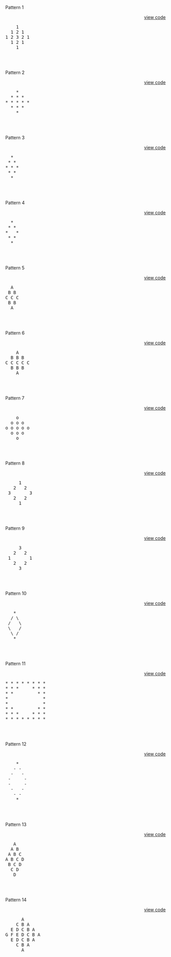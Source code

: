 Pattern 1<p align = right>[view code](https://github.com/RishabhSinghal04/C_Solved_Problems/blob/main/03%20Iteration%20Through%20Loops/Rhombus%20Patterns/Pattern_1.c)</p>
<pre>
    1
  1 2 1
1 2 3 2 1
  1 2 1
    1
</pre><br></br>

Pattern 2<p align = right>[view code](https://github.com/RishabhSinghal04/C_Solved_Problems/blob/main/03%20Iteration%20Through%20Loops/Rhombus%20Patterns/Pattern_2.c)</p>
<pre>
    *
  * * *
* * * * *
  * * *
    *
</pre><br></br>

Pattern 3<p align = right>[view code](https://github.com/RishabhSinghal04/C_Solved_Problems/blob/main/03%20Iteration%20Through%20Loops/Rhombus%20Patterns/Pattern_3.c)</p>
<pre>
  *
 * *
* * *
 * *
  *
</pre><br></br>

Pattern 4<p align = right>[view code](https://github.com/RishabhSinghal04/C_Solved_Problems/blob/main/03%20Iteration%20Through%20Loops/Rhombus%20Patterns/Pattern_4.c)</p>
<pre>
  *
 * *
*   *
 * *
  *
</pre><br></br>

Pattern 5<p align = right>[view code](https://github.com/RishabhSinghal04/C_Solved_Problems/blob/main/03%20Iteration%20Through%20Loops/Rhombus%20Patterns/Pattern_5.c)</p>
<pre>
  A
 B B
C C C
 B B
  A
</pre><br></br>

Pattern 6<p align = right>[view code](https://github.com/RishabhSinghal04/C_Solved_Problems/blob/main/03%20Iteration%20Through%20Loops/Rhombus%20Patterns/Pattern_6.c)</p>
<pre>
    A
  B B B
C C C C C
  B B B
    A
</pre><br></br>

Pattern 7<p align = right>[view code](https://github.com/RishabhSinghal04/C_Solved_Problems/blob/main/03%20Iteration%20Through%20Loops/Rhombus%20Patterns/Pattern_7.c)</p>
<pre>
    o
  o o o
o o o o o
  o o o
    o
</pre><br></br>

Pattern 8<p align = right>[view code](https://github.com/RishabhSinghal04/C_Solved_Problems/blob/main/03%20Iteration%20Through%20Loops/Rhombus%20Patterns/Pattern_8.c)</p>
<pre>
     1
   2   2
 3       3
   2   2
     1
</pre><br></br>

Pattern 9<p align = right>[view code](https://github.com/RishabhSinghal04/C_Solved_Problems/blob/main/03%20Iteration%20Through%20Loops/Rhombus%20Patterns/Pattern_9.c)</p>
<pre>
     3
   2   2
 1       1
   2   2
     3
</pre><br></br>

Pattern 10<p align = right>[view code](https://github.com/RishabhSinghal04/C_Solved_Problems/blob/main/03%20Iteration%20Through%20Loops/Rhombus%20Patterns/Pattern_10.c)</p>
<pre>
   *
  / \
 /   \
 \   /
  \ /
   *
</pre><br></br>

Pattern 11<p align = right>[view code](https://github.com/RishabhSinghal04/C_Solved_Problems/blob/main/03%20Iteration%20Through%20Loops/Rhombus%20Patterns/Pattern_11.c)</p>
<pre>
* * * * * * * *
* * *     * * *
* *         * *
*             *
*             *
* *         * *
* * *     * * *
* * * * * * * *
</pre><br></br>

Pattern 12<p align = right>[view code](https://github.com/RishabhSinghal04/C_Solved_Problems/blob/main/03%20Iteration%20Through%20Loops/Rhombus%20Patterns/Pattern_12.c)</p>
<pre>
    *
   - -
  -   -
 -     -
 -     -
  -   -
   - -
    *
</pre><br></br>

Pattern 13<p align = right>[view code](https://github.com/RishabhSinghal04/C_Solved_Problems/blob/main/03%20Iteration%20Through%20Loops/Rhombus%20Patterns/Pattern_13.c)</p>
<pre>
   A
  A B
 A B C
A B C D
 B C D
  C D
   D
</pre><br></br>

Pattern 14<p align = right>[view code](https://github.com/RishabhSinghal04/C_Solved_Problems/blob/main/03%20Iteration%20Through%20Loops/Rhombus%20Patterns/Pattern_14.c)</p>
<pre>
      A
    C B A
  E D C B A
G F E D C B A
  E D C B A
    C B A
      A
</pre><br></br>
